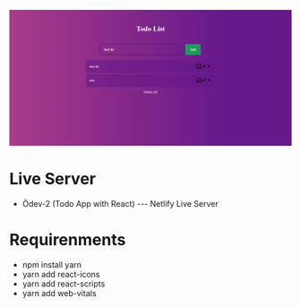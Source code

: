 
![logo](/img/TodoApp/5.png)
# Live Server
* Ödev-2 (Todo App with React) --- Netlify Live Server


# Requirenments
* npm install yarn
* yarn add react-icons
* yarn add react-scripts
* yarn add web-vitals
